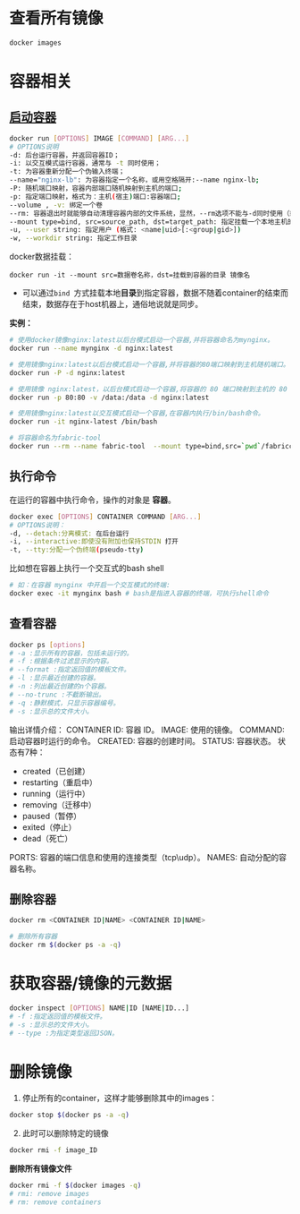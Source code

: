 # 查看所有镜像

```BASH
docker images
```

# 容器相关

## [启动容器](https://www.runoob.com/docker/docker-run-command.html)

```BASH
docker run [OPTIONS] IMAGE [COMMAND] [ARG...]
# OPTIONS说明
-d: 后台运行容器，并返回容器ID；
-i: 以交互模式运行容器，通常与 -t 同时使用；
-t: 为容器重新分配一个伪输入终端；
--name="nginx-lb": 为容器指定一个名称，或用空格隔开:--name nginx-lb;
-P: 随机端口映射，容器内部端口随机映射到主机的端口;
-p: 指定端口映射，格式为：主机(宿主)端口:容器端口;
--volume , -v: 绑定一个卷
--rm: 容器退出时就能够自动清理容器内部的文件系统，显然，--rm选项不能与-d同时使用（或者说同时使用没有意义），即只能自动清理foreground容器，不能自动清理detached容器。
--mount type=bind, src=source_path, dst=target_path: 指定挂载一个本地主机的目录到容器中去
-u, --user string: 指定用户 (格式: <name|uid>[:<group|gid>])
-w, --workdir string: 指定工作目录
```

docker数据挂载：

`docker run -it --mount src=数据卷名称，dst=挂载到容器的目录 镜像名`

* 可以通过`bind `方式挂载本地**目录**到指定容器，数据不随着container的结束而结束，数据存在于host机器上，通俗地说就是同步。



**实例：**

```BASH
# 使用docker镜像nginx:latest以后台模式启动一个容器,并将容器命名为mynginx。
docker run --name mynginx -d nginx:latest

# 使用镜像nginx:latest以后台模式启动一个容器,并将容器的80端口映射到主机随机端口。
docker run -P -d nginx:latest

# 使用镜像 nginx:latest，以后台模式启动一个容器,将容器的 80 端口映射到主机的 80 端口,主机的目录 /data 映射到容器的 /data。
docker run -p 80:80 -v /data:/data -d nginx:latest

# 使用镜像nginx:latest以交互模式启动一个容器,在容器内执行/bin/bash命令。
docker run -it nginx-latest /bin/bash

# 将容器命名为fabric-tool
docker run --rm --name fabric-tool  --mount type=bind,src=`pwd`/fabricconfig,dst=/etc/hyperledger/fabric -w /etc/hyperledger/fabric hyperledger/fabric-tools:1.4.1 cryptogen  generate --config=cryptogen_config.yaml --output ./crypto-config 


```



## 执行命令

在运行的容器中执行命令，操作的对象是 **容器**。

```bash
docker exec [OPTIONS] CONTAINER COMMAND [ARG...]
# OPTIONS说明：
-d, --detach:分离模式: 在后台运行
-i, --interactive:即使没有附加也保持STDIN 打开
-t, --tty:分配一个伪终端(pseudo-tty)

```



比如想在容器上执行一个交互式的bash shell

```BASH
# 如：在容器 mynginx 中开启一个交互模式的终端:
docker exec -it mynginx bash # bash是指进入容器的终端，可执行shell命令
```



## 查看容器

```BASH
docker ps [options]
# -a :显示所有的容器，包括未运行的。
# -f :根据条件过滤显示的内容。
# --format :指定返回值的模板文件。
# -l :显示最近创建的容器。
# -n :列出最近创建的n个容器。
# --no-trunc :不截断输出。
# -q :静默模式，只显示容器编号。
# -s :显示总的文件大小。
```

输出详情介绍：
CONTAINER ID: 容器 ID。
IMAGE: 使用的镜像。
COMMAND: 启动容器时运行的命令。
CREATED: 容器的创建时间。
STATUS: 容器状态。
状态有7种：

- created（已创建）
- restarting（重启中）
- running（运行中）
- removing（迁移中）
- paused（暂停）
- exited（停止）
- dead（死亡）

PORTS: 容器的端口信息和使用的连接类型（tcp\udp）。
NAMES: 自动分配的容器名称。

## 删除容器

```bash
docker rm <CONTAINER ID|NAME> <CONTAINER ID|NAME>

# 删除所有容器
docker rm $(docker ps -a -q)
```

# 获取容器/镜像的元数据

```bash
docker inspect [OPTIONS] NAME|ID [NAME|ID...]
# -f :指定返回值的模板文件。
# -s :显示总的文件大小。
# --type :为指定类型返回JSON。
```

# 删除镜像

1. 停止所有的container，这样才能够删除其中的images：

```bash
docker stop $(docker ps -a -q)
```

2. 此时可以删除特定的镜像

```bash
docker rmi -f image_ID
```

**删除所有镜像文件**

```bash
docker rmi -f $(docker images -q)
# rmi: remove images
# rm: remove containers
```

